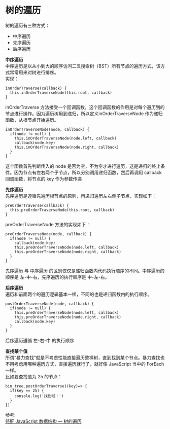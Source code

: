 # 树的遍历
树的遍历有三种方式：  
- 中序遍历
- 先序遍历
- 后序遍历

**中序遍历**  
中序遍历是以从小到大的顺序访问二叉搜索树（BST）所有节点的遍历方式，该方式常常用来对树进行排序。  
实现：  
``` 
inOrderTraverse(callback) {
  this.inOrderTraverseNode(this.root, callback)
}
```
inOrderTraverse 方法接受一个回调函数，这个回调函数的作用是对每个遍历到的节点进行操作。因为遍历树用到递归，所以定义inOrderTraverseNode 作为递归函数，从根节点开始遍历。  
``` 
inOrderTraverseNode(node, callback) {
  if(node != null) {
    this.inOrderTraverseNode(node.left, callback)
    callback(node.key)
    this.inOrderTraverseNode(node.right, callback)
  }
}
```
这个函数首先判断传入的 node 是否为空，不为空才进行遍历，这是递归的终止条件。因为节点有左右两个子节点，所以分别调用递归函数，然后再调用 callback 回调函数，将节点的 key 作为参数传递  

**先序遍历**  
先序遍历是遵循先遍历根节点的原则，再递归遍历左右侧子节点，实现如下：
``` 
preOrderTraverse(callback) {
  this.preOrderTraverseNode(this.root, callback)
}
```
preOrderTraverseNode 方法的实现如下：  
``` 
preOrderTraverseNode(node, callback) {
  if(node != null) {
    callback(node.key)
    this.preOrderTraverseNode(node.left, callback)
    this.preOrderTraverseNode(node.right, callback)
  }
}
```
先序遍历 与 中序遍历 的区别仅仅是递归函数内代码执行顺序的不同。中序遍历的顺序是 左-中-右，先序遍历的执行顺序是 中-左-右。  

**后序遍历**  
遍历和前面两个的遍历逻辑基本一样，不同的也是递归函数内的执行顺序。  
``` 
postOrderTraverseNode(node, callback) {
  if(node != null) {
    this.preOrderTraverseNode(node.left, callback)
    this.preOrderTraverseNode(node.right, callback)
    callback(node.key)
  }
}
```
后序遍历遵循 左-右-中 的执行顺序  

**查找某个值**  
所谓“暴力查找”就是不考虑性能直接遍历整棵树，直到找到某个节点。暴力查找也不用考虑用哪种遍历方式，直接遍历就行了，就好像 JavaScript 当中的 ForEach 一样。  
比如要查找值为 25 的节点：  
``` 
bin_tree.postOrderTraverse((key)=> {
  if(key == 25) {
    console.log('找到啦！')
  }
})
```


参考:  
[怒肝 JavaScript 数据结构 — 树的遍历](https://mp.weixin.qq.com/s/bX7IJQgrFS6eUn5ZvgyIUQ)
